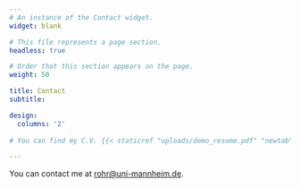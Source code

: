 ```yaml
---
# An instance of the Contact widget.
widget: blank

# This file represents a page section.
headless: true

# Order that this section appears on the page.
weight: 50

title: Contact
subtitle:

design:
  columns: '2'
  
# You can find my C.V. {{< staticref "uploads/demo_resume.pdf" "newtab" >}}here{{< /staticref >}}.

---
```


You can contact me at rohr@uni-mannheim.de.

